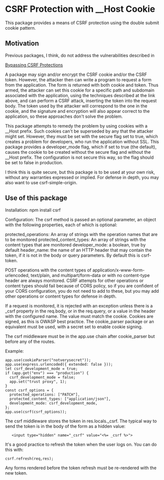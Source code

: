 # CSRF Protection with __Host Cookie

This package provides a means of CSRF protection using the double submit cookie
pattern.

## Motivation

Previous packages, I think, do not address the vulnerabilities described in

[Bypassing CSRF Protections](https://owasp.org/www-pdf-archive/David_Johansson-Double_Defeat_of_Double-Submit_Cookie.pdf)

A package may sign and/or encrypt the CSRF cookie and/or the CSRF token.  However, the
attacker then can write a program to request a form from the application.  The form
is returned with both cookie and token.  Thus armed, the attacker can set this cookie for
a specific path and subdomain associated with the application, using the
techniques described at the link above, and can perform a CSRF
attack, inserting the token into the request body.  The token used by the attacker
will correspond to the one in the cookie, and the signature and encryption will also
appear correct to the application, so these approaches don't solve the problem.

This package attempts to remedy the problem by using cookies with a __Host prefix.  Such
cookies can't be superseded by any that the attacker might set.  However, they must be set with the secure flag set to true, which creates a problem for developers, who run the application without SSL.  This package provides a developer_mode flag, which if set to
true (the default), causes the cookie to be created without the secure flag and
without the __Host prefix.  The configuration is not secure this way, so the flag
should be set to false in production.

I think this is quite secure, but this package is to be used at your own risk, without
any warranties expressed or implied.  For defense in depth, you may also want to use
csrf-simple-origin.

## Use of this package

Installation: npm install csrf

Configuration: The csrf method is passed an optional parameter, an object with the
following properties, each of which is optional:

protected_operations: An array of strings with the operation names that are to be monitored
protected_content_types: An array of strings with the content types that are monitored
developer_mode: a boolean, true by default
header_name: the name of an HTTP header that may contain the token, if it is not in the body or query parameters.  By default this is csrf-token.

POST operations with the content types of application/x-www-form-urlencoded,
text/plain, and multipart/form-data or with no content-type header 
are always monitored.  CSRF attempts for other
operations or content types should fail because of CORS policy, so if you are
confident of your CORS configuration, you do not need to add to these, but you
may add other operations or content types for defense in depth.

If a request is monitored, it is rejected with an exception unless there is a
_csrf property in the req.body, or in the req.query, or a value in the header with the
configured name. The value must match the cookie.  Cookies are signed, as this is
OWASP best practice.  The cookie_parser package or an equivalent must be used, with
a secret set to enable cookie signing.

The csrf middleware must be in the app.use chain after cookie_parser but before any of
the routes.

Example:

```
app.use(cookieParser("notverysecret"));
app.use(express.urlencoded({ extended: false }));
let csrf_development_mode = true;
if (app.get("env") === "production") {
  csrf_development_mode = false;
  app.set("trust proxy", 1);
}
const csrf_options = {
  protected_operations: ["PATCH"],
  protected_content_types: ["application/json"],
  development_mode: csrf_development_mode,
};
app.use(csrf(csrf_options));
```
The csrf middleware stores the token in res.locals._csrf.
The typical way to send the token is in the body of the form as a hidden value:

```
   <input type="hidden" name="_csrf" value="<%= _csrf %>">
```
It's a good practice to refresh the token when the user logs on.  You
can do this with:
```
csrf.refresh(req,res);
```
Any forms rendered before the token refresh must be re-rendered with the new token.

